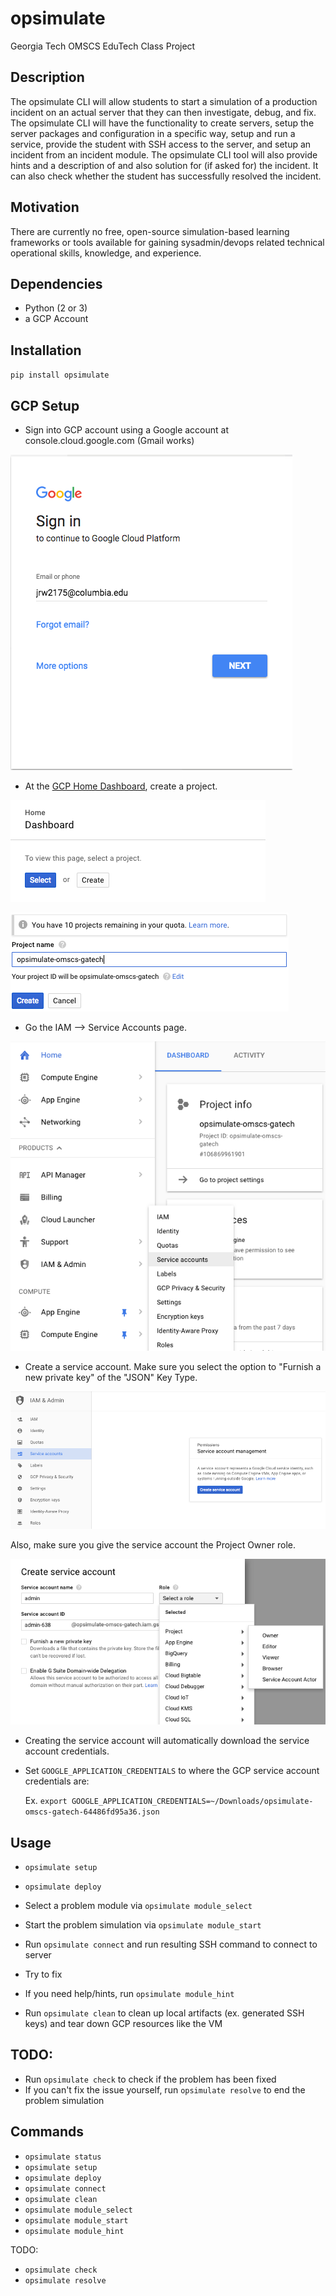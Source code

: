 # opsimulate
Georgia Tech OMSCS EduTech Class Project

## Description

The opsimulate CLI will allow students to start a simulation of a production incident on an actual server that they can then investigate, debug, and fix. The opsimulate CLI will have the functionality to create servers, setup the server packages and configuration in a specific way, setup and run a service, provide the student with SSH access to the server, and setup an incident from an incident module. The opsimulate CLI tool will also provide hints and a description of and also solution for (if asked for) the incident. It can also check whether the student has successfully resolved the incident.

## Motivation

There are currently no free, open-source simulation-based learning frameworks or tools available for gaining sysadmin/devops related technical operational skills, knowledge, and experience. 

## Dependencies

- Python (2 or 3)
- a GCP Account

## Installation

`pip install opsimulate`

## GCP Setup 

- Sign into GCP account using a Google account at console.cloud.google.com (Gmail works)

![GCP Sign In](/docs/screenshots/gcp-sign-in.png?raw=true "GCP Sign In")

- At the [GCP Home Dashboard](https://console.cloud.google.com/projectselector/home/dashboard), create a project.

![GCP Create Project](/docs/screenshots/create-project.png?raw=true "GCP Create Project")

![GCP Naming Project](/docs/screenshots/naming-project.png?raw=true "GCP Naming Project")

- Go the IAM --> Service Accounts page.

![GCP Service Accounts](/docs/screenshots/service-accounts-in-menu.png?raw=true "GCP Service Accounts")

- Create a service account. Make sure you select the option to "Furnish a new private key"
  of the "JSON" Key Type.

![GCP Create Service Account](/docs/screenshots/create-service-account.png?raw=true "GCP Create Service Account")

Also, make sure you give the service account the Project Owner role.

![GCP Project Owner Role](/docs/screenshots/service-account-role.png?raw=true "GCP Project Owner Role")

- Creating the service account will automatically download the service account credentials.

- Set `GOOGLE_APPLICATION_CREDENTIALS` to where the GCP service account credentials are:

  Ex. `export GOOGLE_APPLICATION_CREDENTIALS=~/Downloads/opsimulate-omscs-gatech-64486fd95a36.json`

## Usage

- `opsimulate setup`
- `opsimulate deploy`

- Select a problem module via `opsimulate module_select`
- Start the problem simulation via `opsimulate module_start`
- Run `opsimulate connect` and run resulting SSH command to connect to server
- Try to fix
- If you need help/hints, run `opsimulate module_hint`

- Run `opsimulate clean` to clean up local artifacts (ex. generated SSH keys) and tear down GCP resources like the VM

## TODO:

- Run `opsimulate check` to check if the problem has been fixed
- If you can't fix the issue yourself, run `opsimulate resolve` to end the problem simulation

## Commands

- `opsimulate status`
- `opsimulate setup`
- `opsimulate deploy`
- `opsimulate connect`
- `opsimulate clean`
- `opsimulate module_select`
- `opsimulate module_start`
- `opsimulate module_hint`

TODO:

- `opsimulate check`
- `opsimulate resolve`
